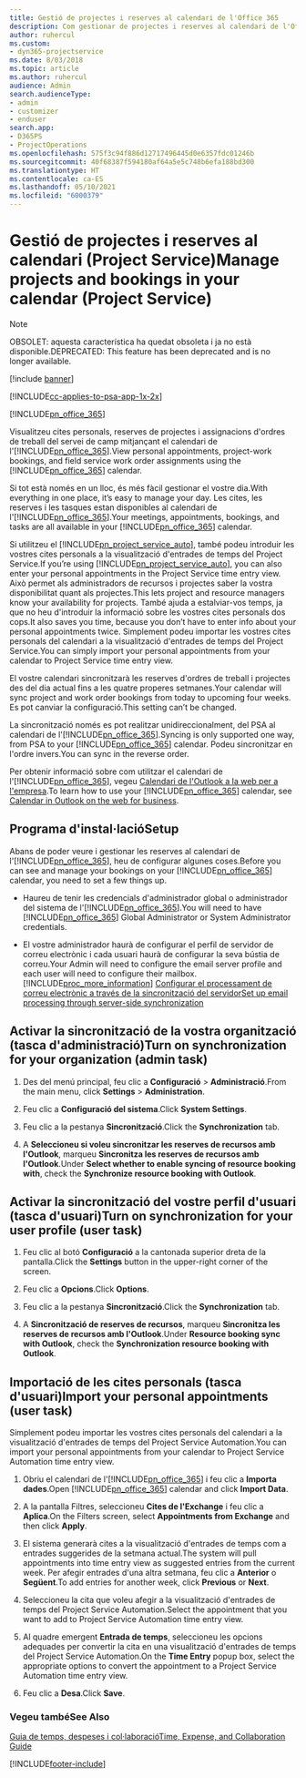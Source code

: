 ```yaml
---
title: Gestió de projectes i reserves al calendari de l'Office 365
description: Com gestionar de projectes i reserves al calendari de l'Office 365
author: ruhercul
ms.custom:
- dyn365-projectservice
ms.date: 8/03/2018
ms.topic: article
ms.author: ruhercul
audience: Admin
search.audienceType:
- admin
- customizer
- enduser
search.app:
- D365PS
- ProjectOperations
ms.openlocfilehash: 575f3c94f886d12717496445d0e6357fdc01246b
ms.sourcegitcommit: 40f68387f594180af64a5e5c748b6efa188bd300
ms.translationtype: HT
ms.contentlocale: ca-ES
ms.lasthandoff: 05/10/2021
ms.locfileid: "6000379"
---
```

# <a name="manage-projects-and-bookings-in-your-calendar-project-service"></a><span data-ttu-id="bb4d6-103">Gestió de projectes i reserves al calendari (Project Service)</span><span class="sxs-lookup"><span data-stu-id="bb4d6-103">Manage projects and bookings in your calendar (Project Service)</span></span>

> [!Note]
> <span data-ttu-id="bb4d6-104">OBSOLET: aquesta característica ha quedat obsoleta i ja no està disponible.</span><span class="sxs-lookup"><span data-stu-id="bb4d6-104">DEPRECATED: This feature has been deprecated and is no longer available.</span></span>

[!include [banner](../includes/psa-now-project-operations.md)]

[!INCLUDE[cc-applies-to-psa-app-1x-2x](../includes/cc-applies-to-psa-app-1x-2x.md)]

[!INCLUDE[pn_office_365](../includes/pn-office-365.md)] 

<span data-ttu-id="bb4d6-105">Visualitzeu cites personals, reserves de projectes i assignacions d'ordres de treball del servei de camp mitjançant el calendari de l'[!INCLUDE[pn_office_365](../includes/pn-office-365.md)].</span><span class="sxs-lookup"><span data-stu-id="bb4d6-105">View personal appointments, project-work bookings, and field service work order assignments using the [!INCLUDE[pn_office_365](../includes/pn-office-365.md)] calendar.</span></span>  
  
 <span data-ttu-id="bb4d6-106">Si tot està només en un lloc, és més fàcil gestionar el vostre dia.</span><span class="sxs-lookup"><span data-stu-id="bb4d6-106">With everything in one place, it’s easy to manage your day.</span></span> <span data-ttu-id="bb4d6-107">Les cites, les reserves i les tasques estan disponibles al calendari de l'[!INCLUDE[pn_office_365](../includes/pn-office-365.md)].</span><span class="sxs-lookup"><span data-stu-id="bb4d6-107">Your meetings, appointments, bookings, and tasks are all available in your [!INCLUDE[pn_office_365](../includes/pn-office-365.md)] calendar.</span></span>  
  
 <span data-ttu-id="bb4d6-108">Si utilitzeu el [!INCLUDE[pn_project_service_auto](../includes/pn-project-service-auto.md)], també podeu introduir les vostres cites personals a la visualització d'entrades de temps del Project Service.</span><span class="sxs-lookup"><span data-stu-id="bb4d6-108">If you’re using [!INCLUDE[pn_project_service_auto](../includes/pn-project-service-auto.md)], you can also enter your personal appointments in the Project Service time entry view.</span></span> <span data-ttu-id="bb4d6-109">Això permet als administradors de recursos i projectes saber la vostra disponibilitat quant als projectes.</span><span class="sxs-lookup"><span data-stu-id="bb4d6-109">This lets project and resource managers know your availability for projects.</span></span> <span data-ttu-id="bb4d6-110">També ajuda a estalviar-vos temps, ja que no heu d'introduir la informació sobre les vostres cites personals dos cops.</span><span class="sxs-lookup"><span data-stu-id="bb4d6-110">It also saves you time, because you don’t have to enter info about your personal appointments twice.</span></span> <span data-ttu-id="bb4d6-111">Simplement podeu importar les vostres cites personals del calendari a la visualització d'entrades de temps del Project Service.</span><span class="sxs-lookup"><span data-stu-id="bb4d6-111">You can simply import your personal appointments from your calendar to Project Service time entry view.</span></span>  
  
 <span data-ttu-id="bb4d6-112">El vostre calendari sincronitzarà les reserves d'ordres de treball i projectes des del dia actual fins a les quatre properes setmanes.</span><span class="sxs-lookup"><span data-stu-id="bb4d6-112">Your calendar will sync project and work order bookings from today to upcoming four weeks.</span></span> <span data-ttu-id="bb4d6-113">Es pot canviar la configuració.</span><span class="sxs-lookup"><span data-stu-id="bb4d6-113">This setting can’t be changed.</span></span>  
  
 <span data-ttu-id="bb4d6-114">La sincronització només es pot realitzar unidireccionalment, del PSA al calendari de l'[!INCLUDE[pn_office_365](../includes/pn-office-365.md)].</span><span class="sxs-lookup"><span data-stu-id="bb4d6-114">Syncing is only supported one way, from PSA to your [!INCLUDE[pn_office_365](../includes/pn-office-365.md)] calendar.</span></span> <span data-ttu-id="bb4d6-115">Podeu sincronitzar en l'ordre invers.</span><span class="sxs-lookup"><span data-stu-id="bb4d6-115">You can sync in the reverse order.</span></span> 
  
 <span data-ttu-id="bb4d6-116">Per obtenir informació sobre com utilitzar el calendari de l'[!INCLUDE[pn_office_365](../includes/pn-office-365.md)], vegeu [Calendari de l'Outlook a la web per a l'empresa](https://support.office.com/article/Calendar-in-Outlook-on-the-web-for-business-5219c457-d1fe-4c2f-9032-1a816b88e936).</span><span class="sxs-lookup"><span data-stu-id="bb4d6-116">To learn how to use your [!INCLUDE[pn_office_365](../includes/pn-office-365.md)] calendar, see [Calendar in Outlook on the web for business](https://support.office.com/article/Calendar-in-Outlook-on-the-web-for-business-5219c457-d1fe-4c2f-9032-1a816b88e936).</span></span>  
  
## <a name="setup"></a><span data-ttu-id="bb4d6-117">Programa d'instal·lació</span><span class="sxs-lookup"><span data-stu-id="bb4d6-117">Setup</span></span>  
 <span data-ttu-id="bb4d6-118">Abans de poder veure i gestionar les reserves al calendari de l'[!INCLUDE[pn_office_365](../includes/pn-office-365.md)], heu de configurar algunes coses.</span><span class="sxs-lookup"><span data-stu-id="bb4d6-118">Before you can see and manage your bookings on your [!INCLUDE[pn_office_365](../includes/pn-office-365.md)] calendar, you need to set a few things up.</span></span>  
  
- <span data-ttu-id="bb4d6-119">Haureu de tenir les credencials d'administrador global o administrador del sistema de l'[!INCLUDE[pn_office_365](../includes/pn-office-365.md)].</span><span class="sxs-lookup"><span data-stu-id="bb4d6-119">You will need to have [!INCLUDE[pn_office_365](../includes/pn-office-365.md)] Global Administrator or System Administrator credentials.</span></span>  
  
- <span data-ttu-id="bb4d6-120">El vostre administrador haurà de configurar el perfil de servidor de correu electrònic i cada usuari haurà de configurar la seva bústia de correu.</span><span class="sxs-lookup"><span data-stu-id="bb4d6-120">Your Admin will need to configure the email server profile and each user will need to configure their mailbox.</span></span> [!INCLUDE[proc_more_information](../includes/proc-more-information.md)] <span data-ttu-id="bb4d6-121">[Configurar el processament de correu electrònic a través de la sincronització del servidor](/dynamics365/customerengagement/on-premises/admin/set-up-server-side-synchronization-of-email-appointments-contacts-and-tasks)</span><span class="sxs-lookup"><span data-stu-id="bb4d6-121">[Set up email processing through server-side synchronization](/dynamics365/customerengagement/on-premises/admin/set-up-server-side-synchronization-of-email-appointments-contacts-and-tasks)</span></span>  
  
## <a name="turn-on-synchronization-for-your-organization-admin-task"></a><span data-ttu-id="bb4d6-122">Activar la sincronització de la vostra organització (tasca d'administració)</span><span class="sxs-lookup"><span data-stu-id="bb4d6-122">Turn on synchronization for your organization (admin task)</span></span>  
  
1.  <span data-ttu-id="bb4d6-123">Des del menú principal, feu clic a **Configuració** > **Administració**.</span><span class="sxs-lookup"><span data-stu-id="bb4d6-123">From the main menu, click **Settings** > **Administration**.</span></span>  
  
2.  <span data-ttu-id="bb4d6-124">Feu clic a **Configuració del sistema**.</span><span class="sxs-lookup"><span data-stu-id="bb4d6-124">Click **System Settings**.</span></span>  
  
3.  <span data-ttu-id="bb4d6-125">Feu clic a la pestanya **Sincronització**.</span><span class="sxs-lookup"><span data-stu-id="bb4d6-125">Click the **Synchronization** tab.</span></span>  
  
4.  <span data-ttu-id="bb4d6-126">A **Seleccioneu si voleu sincronitzar les reserves de recursos amb l'Outlook**, marqueu **Sincronitza les reserves de recursos amb l'Outlook**.</span><span class="sxs-lookup"><span data-stu-id="bb4d6-126">Under **Select whether to enable syncing of resource booking with**, check the **Synchronize resource booking with Outlook**.</span></span>  
  
## <a name="turn-on-synchronization-for-your-user-profile-user-task"></a><span data-ttu-id="bb4d6-127">Activar la sincronització del vostre perfil d'usuari (tasca d'usuari)</span><span class="sxs-lookup"><span data-stu-id="bb4d6-127">Turn on synchronization for your user profile (user task)</span></span>  
  
1.  <span data-ttu-id="bb4d6-128">Feu clic al botó **Configuració** a la cantonada superior dreta de la pantalla.</span><span class="sxs-lookup"><span data-stu-id="bb4d6-128">Click the **Settings** button in the upper-right corner of the screen.</span></span>  
  
2.  <span data-ttu-id="bb4d6-129">Feu clic a **Opcions**.</span><span class="sxs-lookup"><span data-stu-id="bb4d6-129">Click **Options**.</span></span>  
  
3.  <span data-ttu-id="bb4d6-130">Feu clic a la pestanya **Sincronització**.</span><span class="sxs-lookup"><span data-stu-id="bb4d6-130">Click the **Synchronization** tab.</span></span>  
  
4.  <span data-ttu-id="bb4d6-131">A **Sincronització de reserves de recursos**, marqueu **Sincronitza les reserves de recursos amb l'Outlook**.</span><span class="sxs-lookup"><span data-stu-id="bb4d6-131">Under **Resource booking sync with Outlook**, check the **Synchronization resource booking with Outlook**.</span></span>  
  
## <a name="import-your-personal-appointments-user-task"></a><span data-ttu-id="bb4d6-132">Importació de les cites personals (tasca d'usuari)</span><span class="sxs-lookup"><span data-stu-id="bb4d6-132">Import your personal appointments (user task)</span></span>  
 <span data-ttu-id="bb4d6-133">Simplement podeu importar les vostres cites personals del calendari a la visualització d'entrades de temps del Project Service Automation.</span><span class="sxs-lookup"><span data-stu-id="bb4d6-133">You can import your personal appointments from your calendar to Project Service Automation time entry view.</span></span>  
  
1. <span data-ttu-id="bb4d6-134">Obriu el calendari de l'[!INCLUDE[pn_office_365](../includes/pn-office-365.md)] i feu clic a **Importa dades**.</span><span class="sxs-lookup"><span data-stu-id="bb4d6-134">Open [!INCLUDE[pn_office_365](../includes/pn-office-365.md)] calendar and click **Import Data**.</span></span>  
  
2. <span data-ttu-id="bb4d6-135">A la pantalla Filtres, seleccioneu **Cites de l'Exchange** i feu clic a **Aplica**.</span><span class="sxs-lookup"><span data-stu-id="bb4d6-135">On the Filters screen, select **Appointments from Exchange** and then click **Apply**.</span></span>  
  
3. <span data-ttu-id="bb4d6-136">El sistema generarà cites a la visualització d'entrades de temps com a entrades suggerides de la setmana actual.</span><span class="sxs-lookup"><span data-stu-id="bb4d6-136">The system will pull appointments into time entry view as suggested entries from the current week.</span></span> <span data-ttu-id="bb4d6-137">Per afegir entrades d'una altra setmana, feu clic a **Anterior** o **Següent**.</span><span class="sxs-lookup"><span data-stu-id="bb4d6-137">To add entries for another week, click **Previous** or **Next**.</span></span>  
  
4. <span data-ttu-id="bb4d6-138">Seleccioneu la cita que voleu afegir a la visualització d'entrades de temps del Project Service Automation.</span><span class="sxs-lookup"><span data-stu-id="bb4d6-138">Select the appointment that you want to add to Project Service Automation time entry view.</span></span>  
  
5. <span data-ttu-id="bb4d6-139">Al quadre emergent **Entrada de temps**, seleccioneu les opcions adequades per convertir la cita en una visualització d'entrades de temps del Project Service Automation.</span><span class="sxs-lookup"><span data-stu-id="bb4d6-139">On the **Time Entry** popup box, select the appropriate options to convert the appointment to a Project Service Automation time entry view.</span></span>  
  
6. <span data-ttu-id="bb4d6-140">Feu clic a **Desa**.</span><span class="sxs-lookup"><span data-stu-id="bb4d6-140">Click **Save**.</span></span>  
  
### <a name="see-also"></a><span data-ttu-id="bb4d6-141">Vegeu també</span><span class="sxs-lookup"><span data-stu-id="bb4d6-141">See Also</span></span>  
 [<span data-ttu-id="bb4d6-142">Guia de temps, despeses i col·laboració</span><span class="sxs-lookup"><span data-stu-id="bb4d6-142">Time, Expense, and Collaboration Guide</span></span>](../psa/time-expense-collaboration-guide.md)


[!INCLUDE[footer-include](../includes/footer-banner.md)]